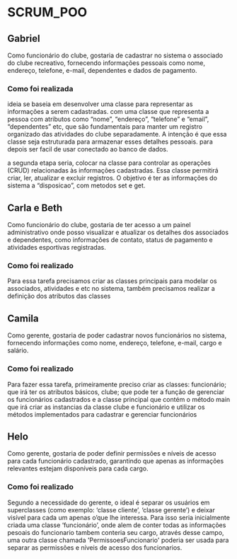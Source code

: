 # SCRUM_POO

## Gabriel 
Como funcionário do clube, gostaria de
cadastrar no sistema o associado do clube
recreativo, fornecendo informações
pessoais como nome, endereço, telefone,
e-mail, dependentes e dados de
pagamento.
### Como foi realizada
ideia se baseia em desenvolver uma classe para representar as informações a serem cadastradas. com uma classe que representa a pessoa com atributos como “nome”, “endereço”, “telefone” e “email”, “dependentes” etc, que são fundamentais para manter um registro organizado das atividades do clube separadamente. A intenção é que essa classe seja estruturada para armazenar esses detalhes pessoais. para depois ser facil de usar conectado ao banco de dados.

a segunda etapa seria, colocar na classe para controlar as operações (CRUD) relacionadas às informações cadastradas. Essa classe permitirá criar, ler, atualizar e excluir registros. O objetivo é ter as informações do sistema a “disposicao”, com metodos set e get.

##  Carla e Beth
Como funcionário do clube, gostaria de
ter acesso a um painel administrativo
onde posso visualizar e atualizar os
detalhes dos associados e dependentes,
como informações de contato, status de
pagamento e atividades esportivas
registradas.
### Como foi realizado
Para essa tarefa precisamos criar as classes principais para modelar os associados, atividades e etc no sistema, também precisamos realizar a definição dos atributos das classes

## Camila
Como gerente, gostaria de poder
cadastrar novos funcionários no sistema,
fornecendo informações como nome,
endereço, telefone, e-mail, cargo e
salário.
### Como foi realizado
Para fazer essa tarefa, primeiramente preciso criar as classes: funcionário; que irá ter os atributos básicos, clube; que pode ter a função de gerenciar os funcionários cadastrados e a classe principal que contém o método main que irá criar as instancias da classe clube e funcionário e utilizar os métodos implementados para cadastrar e gerenciar funcionários

## Helo
Como gerente, gostaria de poder definir
permissões e níveis de acesso para cada
funcionário cadastrado, garantindo que
apenas as informações relevantes
estejam disponíveis para cada cargo.
### Como foi realizado
Segundo a necessidade do gerente, o ideal é separar os usuários em superclasses (como exemplo: ‘classe cliente’, ‘classe gerente’) e deixar visível para cada um apenas o’que lhe interessa. Para isso seria inicialmente criada uma classe ‘funcionário’, onde alem de conter todas as informações pesoais do funcionario tambem conteria seu cargo, através desse campo, uma outra classe chamada 'PermissoesFuncionario' poderia ser usada para separar as permissões e níveis de acesso dos funcionarios.
